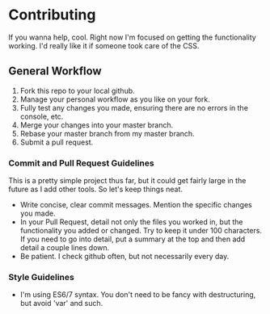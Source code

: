 # Contributing

If you wanna help, cool. Right now I'm focused on getting the functionality working. I'd really like it if someone took care of the CSS.

##  General Workflow
1.  Fork this repo to your local github.
2.  Manage your personal workflow as you like on your fork.
3.  Fully test any changes you made, ensuring there are no errors in the console, etc.
4.  Merge your changes into your master branch.
5.  Rebase your master branch from my master branch.
6.  Submit a pull request.

### Commit and Pull Request Guidelines
This is a pretty simple project thus far, but it could get fairly large in the future as I add other tools.  So let's keep things neat.

* Write concise, clear commit messages.  Mention the specific changes you made.
* In your Pull Request, detail not only the files you worked in, but the functionality you added or changed.  Try to keep it under 100 characters.  If you need to go into detail, put a summary at the top and then add detail a couple lines down.
* Be patient.  I check github often, but not necessarily every day.

### Style Guidelines
*  I'm using ES6/7 syntax.  You don't need to be fancy with destructuring, but avoid 'var' and such.